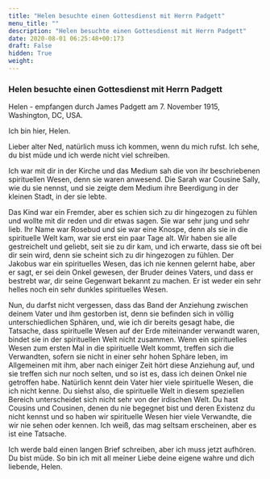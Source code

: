 ```yaml
---
title: "Helen besuchte einen Gottesdienst mit Herrn Padgett"
menu_title: ""
description: "Helen besuchte einen Gottesdienst mit Herrn Padgett"
date: 2020-08-01 06:25:48+00:173
draft: False
hidden: True
weight:
---
```

### Helen besuchte einen Gottesdienst mit Herrn Padgett

Helen - empfangen durch James Padgett am 7. November 1915, Washington, DC, USA.

Ich bin hier, Helen.

Lieber alter Ned, natürlich muss ich kommen, wenn du mich rufst. Ich sehe, du bist müde und ich werde nicht viel schreiben.

Ich war mit dir in der Kirche und das Medium sah die von ihr beschriebenen spirituellen Wesen, denn sie waren anwesend. Die Sarah war Cousine Sally, wie du sie nennst, und sie zeigte dem Medium ihre Beerdigung in der kleinen Stadt, in der sie lebte.

Das Kind war ein Fremder, aber es schien sich zu dir hingezogen zu fühlen und wollte mit dir reden und dir etwas sagen. Sie war sehr jung und sehr lieb. Ihr Name war Rosebud und sie war eine Knospe, denn als sie in die spirituelle Welt kam, war sie erst ein paar Tage alt. Wir haben sie alle gestreichelt und geliebt, seit sie zu dir kam, und ich erwarte, dass sie oft bei dir sein wird, denn sie scheint sich zu dir hingezogen zu fühlen.
Der Jakobus war ein spirituelles Wesen, das ich nie kennen gelernt habe, aber er sagt, er sei dein Onkel gewesen, der Bruder deines Vaters, und dass er bestrebt war, dir seine Gegenwart bekannt zu machen. Er ist weder ein sehr helles noch ein sehr dunkles spirituelles Wesen.

Nun, du darfst nicht vergessen, dass das Band der Anziehung zwischen deinem Vater und ihm gestorben ist, denn sie befinden sich in völlig unterschiedlichen Sphären, und, wie ich dir bereits gesagt habe, die Tatsache, dass spirituelle Wesen auf der Erde miteinander verwandt waren, bindet sie in der spirituellen Welt nicht zusammen. Wenn ein spirituelles Wesen zum ersten Mal in die spirituelle Welt kommt, treffen sich die Verwandten, sofern sie nicht in einer sehr hohen Sphäre leben, im Allgemeinen mit ihm, aber nach einiger Zeit hört diese Anziehung auf, und sie treffen sich nur noch selten, und so ist es, dass ich deinen Onkel nie getroffen habe. Natürlich kennt dein Vater hier viele spirituelle Wesen, die ich nicht kenne. Du siehst also, die spirituelle Welt in diesem speziellen Bereich unterscheidet sich nicht sehr von der irdischen Welt. Du hast Cousins und Cousinen, denen du nie begegnet bist und deren Existenz du nicht kennst und so haben wir spirituelle Wesen hier viele Verwandte, die wir nie sehen oder kennen. Ich weiß, das mag seltsam erscheinen, aber es ist eine Tatsache.

Ich werde bald einen langen Brief schreiben, aber ich muss jetzt aufhören. Du bist müde. So bin ich mit all meiner Liebe deine eigene wahre und dich liebende, Helen.

